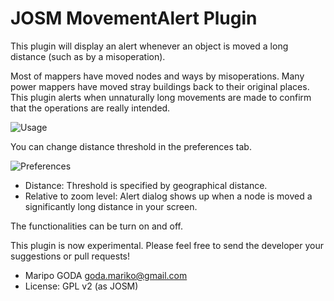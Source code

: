 JOSM MovementAlert Plugin 
======

This plugin will display an alert whenever an object is moved a long distance (such as by a misoperation).

Most of mappers have moved nodes and ways by misoperations.
Many power mappers have moved stray buildings back to their original places.
This plugin alerts when unnaturally long movements are made to confirm that the operations are really intended. 

 
 ![Usage](https://raw.githubusercontent.com/maripo/JOSM_movementalert/master/doc/img/screenshot_en.png)

You can change distance threshold in the preferences tab. 

 ![Preferences](https://raw.githubusercontent.com/maripo/JOSM_movementalert/master/doc/img/screenshot_pref_en.png)

* Distance: Threshold is specified by geographical distance.
* Relative to zoom level: Alert dialog shows up when a node is moved a significantly long distance in your screen. 

The functionalities can be turn on and off.

This plugin is now experimental. Please feel free to send the developer your suggestions or pull requests!

 * Maripo GODA <goda.mariko@gmail.com>
 * License: GPL v2 (as JOSM)
    